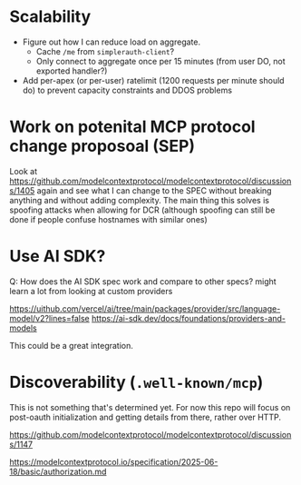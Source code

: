 # Scalability

- Figure out how I can reduce load on aggregate.
  - Cache `/me` from `simplerauth-client`?
  - Only connect to aggregate once per 15 minutes (from user DO, not exported handler?)
- Add per-apex (or per-user) ratelimit (1200 requests per minute should do) to prevent capacity constraints and DDOS problems

# Work on potenital MCP protocol change proposoal (SEP)

Look at https://github.com/modelcontextprotocol/modelcontextprotocol/discussions/1405 again and see what I can change to the SPEC without breaking anything and without adding complexity. The main thing this solves is spoofing attacks when allowing for DCR (although spoofing can still be done if people confuse hostnames with similar ones)

# Use AI SDK?

Q: How does the AI SDK spec work and compare to other specs? might learn a lot from looking at custom providers

https://uithub.com/vercel/ai/tree/main/packages/provider/src/language-model/v2?lines=false
https://ai-sdk.dev/docs/foundations/providers-and-models

This could be a great integration.

# Discoverability (`.well-known/mcp`)

This is not something that's determined yet. For now this repo will focus on post-oauth initialization and getting details from there, rather over HTTP.

https://github.com/modelcontextprotocol/modelcontextprotocol/discussions/1147

https://modelcontextprotocol.io/specification/2025-06-18/basic/authorization.md
